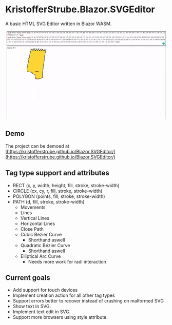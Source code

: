 # KristofferStrube.Blazor.SVGEditor
A basic HTML SVG Editor written in Blazor WASM.

![Showcase](./docs/showcase.gif?raw=true)

## Demo
The project can be demoed at [https://kristofferstrube.github.io/Blazor.SVGEditor/](https://kristofferstrube.github.io/Blazor.SVGEditor/)

## Tag type support and attributes
- RECT (x, y, width, height, fill, stroke, stroke-width)
- CIRCLE (cx, cy, r, fill, stroke, stroke-width)
- POLYGON (points, fill, stroke, stroke-width)
- PATH (d, fill, stroke, stroke-width)
    - Movements
    - Lines
    - Vertical Lines
    - Horizontal Lines
    - Close Path
    - Cubic Bézier Curve
        - Shorthand aswell
    - Quadratic Bézier Curve
        - Shorthand aswell
    - Elliptical Arc Curve
        - Needs more work for radi interaction

## Current goals
- Add support for touch devices
- Implement creation action for all other tag types
- Support errors better to recover instead of crashing on malformed SVG
- Show text in SVG.
- Implement text edit in SVG.
- Support more browsers using style attribute.
